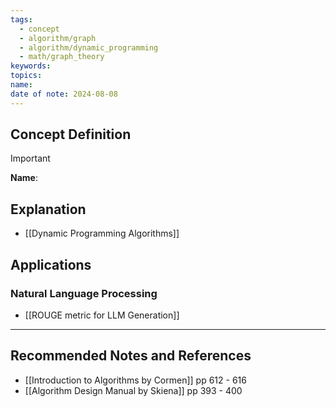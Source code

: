 ```yaml
---
tags:
  - concept
  - algorithm/graph
  - algorithm/dynamic_programming
  - math/graph_theory
keywords: 
topics: 
name: 
date of note: 2024-08-08
---
```


## Concept Definition

>[!important]
>**Name**: 




## Explanation

- [[Dynamic Programming Algorithms]]

## Applications

### Natural Language Processing

- [[ROUGE metric for LLM Generation]]



-----------
##  Recommended Notes and References






- [[Introduction to Algorithms by Cormen]] pp  612 - 616
- [[Algorithm Design Manual by Skiena]] pp 393 - 400